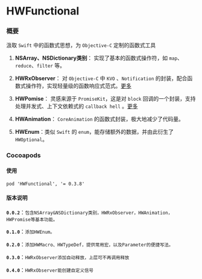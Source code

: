 # HWFunctional
### 概要
汲取 ```Swift``` 中的函数式思想，为 ```Objective-C``` 定制的函数式工具

1. **NSArray、NSDictionary类别**：
实现了基本的函数式操作符，如 ```map```、```reduce```、```filter``` 等。

2. **HWRxObserver**：
对 ```Objective-C``` 中 ```KVO``` 、```Notification``` 的封装，配合函数式操作符，实现轻量级的函数响应式范式。[更多](https://github.com/chunzhiying/HWFunctional/tree/master/Classes/HWRxObserver)

3. **HWPomise**：
灵感来源于 ```PromiseKit```，这是对 ```block``` 回调的一个封装，支持处理并发式、上下文依赖式的 ```callback hell``` 。[更多](https://github.com/chunzhiying/HWFunctional/tree/master/Classes/HWPromise)

4. **HWAnimation**：
```CoreAnimation``` 的函数式封装，极大地减少了代码量。

5. **HWEnum**：类似 ```Swift``` 的 ```enum```，能存储额外的数据，并由此衍生了```HWOptional```。


### Cocoapods 

#### 使用
```pod 'HWFunctional', '= 0.3.8'```


#### 版本说明
**```0.0.2```**：```包含NSArray&NSDictionary类别，HWRxObserver，HWAnimation，HWPromise等基本功能。```

**```0.1.0```**：```添加HWEnum。``` 

**```0.2.0```**：```添加HWMacro、HWTypeDef，提供常用宏，以及Parameter的便捷写法。```

**```0.3.0```**：```HWRxObserver添加自动释放，上层可不再调用释放```

**```0.4.0```**：```HWRxObserver能创建自定义信号```



